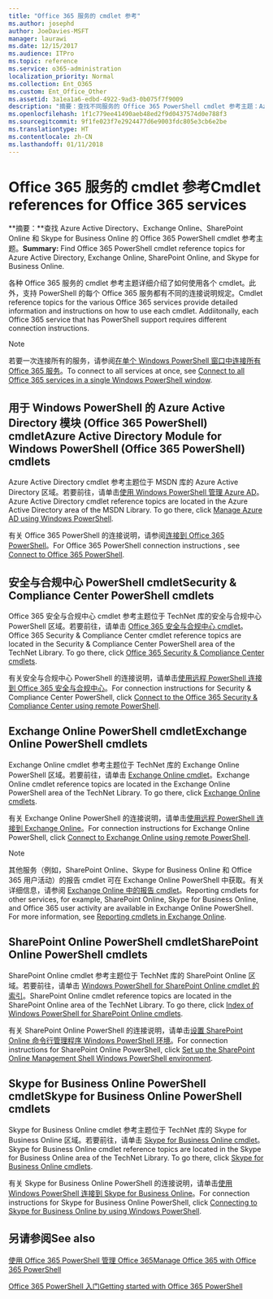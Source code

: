 ```yaml
---
title: "Office 365 服务的 cmdlet 参考"
ms.author: josephd
author: JoeDavies-MSFT
manager: laurawi
ms.date: 12/15/2017
ms.audience: ITPro
ms.topic: reference
ms.service: o365-administration
localization_priority: Normal
ms.collection: Ent_O365
ms.custom: Ent_Office_Other
ms.assetid: 3a1ea1a6-edbd-4922-9ad3-0b075f7f9009
description: "摘要：查找不同服务的 Office 365 PowerShell cmdlet 参考主题：Azure Active Directory、Exchange Online、SharePoint Online 和 Skype for Business Online。"
ms.openlocfilehash: 1f1c779ee41490aeb48ed2f9d0437574d0e788f3
ms.sourcegitcommit: 9f1fe023f7e2924477d6e9003fdc805e3cb6e2be
ms.translationtype: HT
ms.contentlocale: zh-CN
ms.lasthandoff: 01/11/2018
---
```

# <a name="cmdlet-references-for-office-365-services"></a><span data-ttu-id="e14d1-103">Office 365 服务的 cmdlet 参考</span><span class="sxs-lookup"><span data-stu-id="e14d1-103">Cmdlet references for Office 365 services</span></span>

 <span data-ttu-id="e14d1-104">**摘要：**查找 Azure Active Directory、Exchange Online、SharePoint Online 和 Skype for Business Online 的 Office 365 PowerShell cmdlet 参考主题。</span><span class="sxs-lookup"><span data-stu-id="e14d1-104">**Summary:** Find Office 365 PowerShell cmdlet reference topics for Azure Active Directory, Exchange Online, SharePoint Online, and Skype for Business Online.</span></span>
  
<span data-ttu-id="e14d1-p101">各种 Office 365 服务的 cmdlet 参考主题详细介绍了如何使用各个 cmdlet。此外，支持 PowerShell 的每个 Office 365 服务都有不同的连接说明规定。</span><span class="sxs-lookup"><span data-stu-id="e14d1-p101">Cmdlet reference topics for the various Office 365 services provide detailed information and instructions on how to use each cmdlet. Addiitonally, each Office 365 service that has PowerShell support requires different connection instructions.</span></span>
  
> [!NOTE]
> <span data-ttu-id="e14d1-107">若要一次连接所有的服务，请参阅[在单个 Windows PowerShell 窗口中连接所有 Office 365 服务](connect-to-all-office-365-services-in-a-single-windows-powershell-window.md)。</span><span class="sxs-lookup"><span data-stu-id="e14d1-107">To connect to all services at once, see [Connect to all Office 365 services in a single Windows PowerShell window](connect-to-all-office-365-services-in-a-single-windows-powershell-window.md).</span></span> 
  
## <a name="azure-active-directory-module-for-windows-powershell-office-365-powershell-cmdlets"></a><span data-ttu-id="e14d1-108">用于 Windows PowerShell 的 Azure Active Directory 模块 (Office 365 PowerShell) cmdlet</span><span class="sxs-lookup"><span data-stu-id="e14d1-108">Azure Active Directory Module for Windows PowerShell (Office 365 PowerShell) cmdlets</span></span>

<span data-ttu-id="e14d1-p102">Azure Active Directory cmdlet 参考主题位于 MSDN 库的 Azure Active Directory 区域。若要前往，请单击[使用 Windows PowerShell 管理 Azure AD](https://go.microsoft.com/fwlink/p/?LinkId=691475)。</span><span class="sxs-lookup"><span data-stu-id="e14d1-p102">Azure Active Directory cmdlet reference topics are located in the Azure Active Directory area of the MSDN Library. To go there, click [Manage Azure AD using Windows PowerShell](https://go.microsoft.com/fwlink/p/?LinkId=691475).</span></span>
  
<span data-ttu-id="e14d1-111">有关 Office 365 PowerShell 的连接说明，请参阅[连接到 Office 365 PowerShell](connect-to-office-365-powershell.md)。</span><span class="sxs-lookup"><span data-stu-id="e14d1-111">For Office 365 PowerShell connection instructions , see [Connect to Office 365 PowerShell](connect-to-office-365-powershell.md).</span></span>
  
## <a name="security-amp-compliance-center-powershell-cmdlets"></a><span data-ttu-id="e14d1-112">安全与合规中心 PowerShell cmdlet</span><span class="sxs-lookup"><span data-stu-id="e14d1-112">Security &amp; Compliance Center PowerShell cmdlets</span></span>

<span data-ttu-id="e14d1-p103">Office 365 安全与合规中心 cmdlet 参考主题位于 TechNet 库的安全与合规中心 PowerShell 区域。若要前往，请单击 [Office 365 安全与合规中心 cmdlet](https://go.microsoft.com/fwlink/p/?LinkId=627085)。</span><span class="sxs-lookup"><span data-stu-id="e14d1-p103">Office 365 Security &amp; Compliance Center cmdlet reference topics are located in the Security &amp; Compliance Center PowerShell area of the TechNet Library. To go there, click [Office 365 Security &amp; Compliance Center cmdlets](https://go.microsoft.com/fwlink/p/?LinkId=627085).</span></span>
  
<span data-ttu-id="e14d1-115">有关安全与合规中心 PowerShell 的连接说明，请单击[使用远程 PowerShell 连接到 Office 365 安全与合规中心](https://go.microsoft.com/fwlink/p/?LinkId=627084)。</span><span class="sxs-lookup"><span data-stu-id="e14d1-115">For connection instructions for Security &amp; Compliance Center PowerShell, click [Connect to the Office 365 Security &amp; Compliance Center using remote PowerShell](https://go.microsoft.com/fwlink/p/?LinkId=627084).</span></span>
  
## <a name="exchange-online-powershell-cmdlets"></a><span data-ttu-id="e14d1-116">Exchange Online PowerShell cmdlet</span><span class="sxs-lookup"><span data-stu-id="e14d1-116">Exchange Online PowerShell cmdlets</span></span>

<span data-ttu-id="e14d1-p104">Exchange Online cmdlet 参考主题位于 TechNet 库的 Exchange Online PowerShell 区域。若要前往，请单击 [Exchange Online cmdlet](https://go.microsoft.com/fwlink/p/?LinkID=328213)。</span><span class="sxs-lookup"><span data-stu-id="e14d1-p104">Exchange Online cmdlet reference topics are located in the Exchange Online PowerShell area of the TechNet Library. To go there, click [Exchange Online cmdlets](https://go.microsoft.com/fwlink/p/?LinkID=328213).</span></span>
  
<span data-ttu-id="e14d1-119">有关 Exchange Online PowerShell 的连接说明，请单击[使用远程 PowerShell 连接到 Exchange Online](https://go.microsoft.com/fwlink/p/?LinkId=396554)。</span><span class="sxs-lookup"><span data-stu-id="e14d1-119">For connection instructions for Exchange Online PowerShell, click [Connect to Exchange Online using remote PowerShell](https://go.microsoft.com/fwlink/p/?LinkId=396554).</span></span>
  
> [!NOTE]
> <span data-ttu-id="e14d1-p105">其他服务（例如，SharePoint Online、Skype for Business Online 和 Office 365 用户活动）的报告 cmdlet 可在 Exchange Online PowerShell 中获取。有关详细信息，请参阅 [Exchange Online 中的报告 cmdlet](https://go.microsoft.com/fwlink/p/?LinkId=691595)。</span><span class="sxs-lookup"><span data-stu-id="e14d1-p105">Reporting cmdlets for other services, for example, SharePoint Online, Skype for Business Online, and Office 365 user activity are available in Exchange Online PowerShell. For more information, see [Reporting cmdlets in Exchange Online](https://go.microsoft.com/fwlink/p/?LinkId=691595).</span></span> 
  
## <a name="sharepoint-online-powershell-cmdlets"></a><span data-ttu-id="e14d1-122">SharePoint Online PowerShell cmdlet</span><span class="sxs-lookup"><span data-stu-id="e14d1-122">SharePoint Online PowerShell cmdlets</span></span>

<span data-ttu-id="e14d1-p106">SharePoint Online cmdlet 参考主题位于 TechNet 库的 SharePoint Online 区域。若要前往，请单击 [Windows PowerShell for SharePoint Online cmdlet 的索引](https://go.microsoft.com/fwlink/p/?LinkId=691476)。</span><span class="sxs-lookup"><span data-stu-id="e14d1-p106">SharePoint Online cmdlet reference topics are located in the SharePoint Online area of the TechNet Library. To go there, click [Index of Windows PowerShell for SharePoint Online cmdlets](https://go.microsoft.com/fwlink/p/?LinkId=691476).</span></span>
  
<span data-ttu-id="e14d1-125">有关 SharePoint Online PowerShell 的连接说明，请单击[设置 SharePoint Online 命令行管理程序 Windows PowerShell 环境](https://go.microsoft.com/fwlink/p/?LinkId=691603)。</span><span class="sxs-lookup"><span data-stu-id="e14d1-125">For connection instructions for SharePoint Online PowerShell, click [Set up the SharePoint Online Management Shell Windows PowerShell environment](https://go.microsoft.com/fwlink/p/?LinkId=691603).</span></span>
  
## <a name="skype-for-business-online-powershell-cmdlets"></a><span data-ttu-id="e14d1-126">Skype for Business Online PowerShell cmdlet</span><span class="sxs-lookup"><span data-stu-id="e14d1-126">Skype for Business Online PowerShell cmdlets</span></span>

<span data-ttu-id="e14d1-p107">Skype for Business Online cmdlet 参考主题位于 TechNet 库的 Skype for Business Online 区域。若要前往，请单击 [Skype for Business Online cmdlet](https://go.microsoft.com/fwlink/p/?LinkId=691474)。</span><span class="sxs-lookup"><span data-stu-id="e14d1-p107">Skype for Business Online cmdlet reference topics are located in the Skype for Business Online area of the TechNet Library. To go there, click [Skype for Business Online cmdlets](https://go.microsoft.com/fwlink/p/?LinkId=691474).</span></span>
  
<span data-ttu-id="e14d1-129">有关 Skype for Business Online PowerShell 的连接说明，请单击[使用 Windows PowerShell 连接到 Skype for Business Online](https://go.microsoft.com/fwlink/p/?LinkId=691607)。</span><span class="sxs-lookup"><span data-stu-id="e14d1-129">For connection instructions for Skype for Business Online PowerShell, click [Connecting to Skype for Business Online by using Windows PowerShell](https://go.microsoft.com/fwlink/p/?LinkId=691607).</span></span>
  
## <a name="see-also"></a><span data-ttu-id="e14d1-130">另请参阅</span><span class="sxs-lookup"><span data-stu-id="e14d1-130">See also</span></span>

#### 

[<span data-ttu-id="e14d1-131">使用 Office 365 PowerShell 管理 Office 365</span><span class="sxs-lookup"><span data-stu-id="e14d1-131">Manage Office 365 with Office 365 PowerShell</span></span>](manage-office-365-with-office-365-powershell.md)
  
[<span data-ttu-id="e14d1-132">Office 365 PowerShell 入门</span><span class="sxs-lookup"><span data-stu-id="e14d1-132">Getting started with Office 365 PowerShell</span></span>](getting-started-with-office-365-powershell.md)

